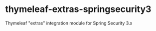 thymeleaf-extras-springsecurity3
================================

Thymeleaf "extras" integration module for Spring Security 3.x
